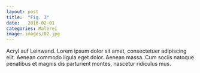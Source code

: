 ```yaml
---
layout: post
title:  "Fig. 3"
date:   2016-02-01
categories: Malerei
image: images/02.jpg
---
```

Acryl auf Leinwand.
Lorem ipsum dolor sit amet, consectetuer adipiscing elit. Aenean commodo ligula eget dolor. Aenean massa. Cum sociis natoque penatibus et magnis dis parturient montes, nascetur ridiculus mus.